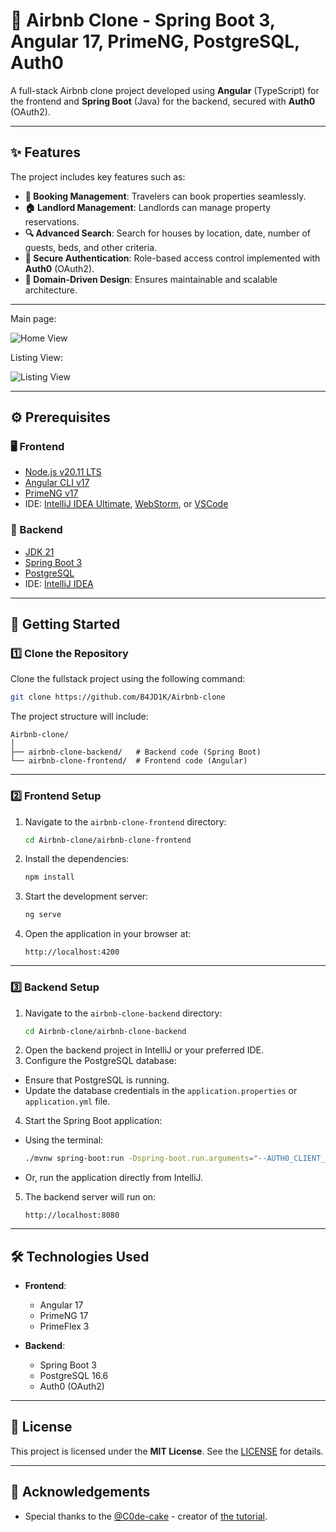 # 🌟 Airbnb Clone - Spring Boot 3, Angular 17, PrimeNG, PostgreSQL, Auth0

A full-stack Airbnb clone project developed using **Angular** (TypeScript) for the frontend and **Spring Boot** (Java) for the backend, secured with **Auth0** (OAuth2).

---

## ✨ Features

The project includes key features such as:
- **📅 Booking Management**: Travelers can book properties seamlessly.
- **🏠 Landlord Management**: Landlords can manage property reservations.
- **🔍 Advanced Search**: Search for houses by location, date, number of guests, beds, and other criteria.
- **🔐 Secure Authentication**: Role-based access control implemented with **Auth0** (OAuth2).
- **🏢 Domain-Driven Design**: Ensures maintainable and scalable architecture.

---

Main page:

![Home View](https://imgur.com/a/2kvreUq)

Listing View:

![Listing View](https://imgur.com/a/EXyXyih)

---

## ⚙️ Prerequisites

### 🖥️ Frontend
- [Node.js v20.11 LTS](https://nodejs.org/en/)
- [Angular CLI v17](https://angular.io/cli)
- [PrimeNG v17](https://primeng.org/)
- IDE: [IntelliJ IDEA Ultimate](https://www.jetbrains.com/idea/), [WebStorm](https://www.jetbrains.com/webstorm/), or [VSCode](https://code.visualstudio.com/)

### 💾 Backend
- [JDK 21](https://jdk.java.net/21/)
- [Spring Boot 3](https://spring.io/projects/spring-boot)
- [PostgreSQL](https://www.postgresql.org/)
- IDE: [IntelliJ IDEA](https://www.jetbrains.com/idea/)

---

## 🚀 Getting Started

### 1️⃣ Clone the Repository

Clone the fullstack project using the following command:
```bash
git clone https://github.com/B4JD1K/Airbnb-clone
```

The project structure will include:
```
Airbnb-clone/
│
├── airbnb-clone-backend/   # Backend code (Spring Boot)
└── airbnb-clone-frontend/  # Frontend code (Angular)
```

---

### 2️⃣ Frontend Setup

1. Navigate to the `airbnb-clone-frontend` directory:
    ```bash
    cd Airbnb-clone/airbnb-clone-frontend
    ```
2. Install the dependencies:
    ```bash
    npm install
    ```
3. Start the development server:
    ```bash
    ng serve
    ```
4. Open the application in your browser at:
    ```text
    http://localhost:4200
    ```

---

### 3️⃣ Backend Setup

1. Navigate to the `airbnb-clone-backend` directory:
    ```bash
    cd Airbnb-clone/airbnb-clone-backend
    ```
2. Open the backend project in IntelliJ or your preferred IDE.
3. Configure the PostgreSQL database:
  - Ensure that PostgreSQL is running.
  - Update the database credentials in the `application.properties` or `application.yml` file.
4. Start the Spring Boot application:
  - Using the terminal:
    ```bash
    ./mvnw spring-boot:run -Dspring-boot.run.arguments="--AUTH0_CLIENT_ID=<client-id> --AUTH0_CLIENT_SECRET=<client-secret>"
    ```
  - Or, run the application directly from IntelliJ.
5. The backend server will run on:
    ```text
    http://localhost:8080
    ```

---

## 🛠️ Technologies Used

- **Frontend**:
  - Angular 17
  - PrimeNG 17
  - PrimeFlex 3


- **Backend**:
  - Spring Boot 3
  - PostgreSQL 16.6
  - Auth0 (OAuth2)

---

## 📄 License

This project is licensed under the **MIT License**. See the [LICENSE](https://opensource.org/license/mit) for details.

---

## 🙌 Acknowledgements

- Special thanks to the [@C0de-cake](https://github.com/@C0de-cake) - creator of [the tutorial](https://youtu.be/XriUV06Hkow).
